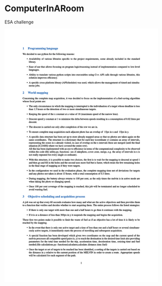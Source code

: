 # ComputerInARoom
ESA challenge
<!DOCTYPE html>
<html>
<head>
<style>
img {
  background-color: #FFFFFF;
}
</style>
</head>
<body>
<p align="center"><img src="./3.svg"></p>
</body>
</html>

